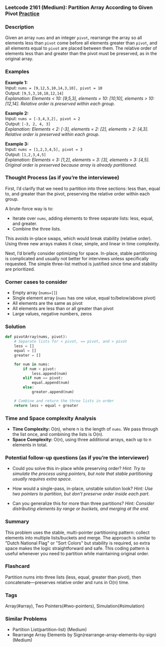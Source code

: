 ### Leetcode 2161 (Medium): Partition Array According to Given Pivot [Practice](https://leetcode.com/problems/partition-array-according-to-given-pivot)

### Description  
Given an array `nums` and an integer `pivot`, rearrange the array so all elements less than `pivot` come before all elements greater than `pivot`, and all elements equal to `pivot` are placed between them. The relative order of elements less than and greater than the pivot must be preserved, as in the original array.

### Examples  

**Example 1:**  
Input: `nums = [9,12,5,10,14,3,10], pivot = 10`  
Output: `[9,5,3,10,10,12,14]`  
*Explanation: Elements < 10: [9,5,3], elements = 10: [10,10], elements > 10: [12,14]. Relative order is preserved within each group.*

**Example 2:**  
Input: `nums = [-3,4,3,2], pivot = 2`  
Output: `[-3, 2, 4, 3]`  
*Explanation: Elements < 2: [-3], elements = 2: [2], elements > 2: [4,3]. Relative order is preserved within each group.*

**Example 3:**  
Input: `nums = [1,2,3,4,5], pivot = 3`  
Output: `[1,2,3,4,5]`  
*Explanation: Elements < 3: [1,2], elements = 3: [3], elements > 3: [4,5]. Original order is preserved because array is already partitioned.*

### Thought Process (as if you’re the interviewee)  
First, I’d clarify that we need to partition into three sections: less than, equal to, and greater than the pivot, preserving the relative order within each group.

A brute-force way is to:
- Iterate over `nums`, adding elements to three separate lists: less, equal, and greater.
- Combine the three lists.

This avoids in-place swaps, which would break stability (relative order). Using three new arrays makes it clear, simple, and linear in time complexity.

Next, I’d briefly consider optimizing for space. In-place, stable partitioning is complicated and usually not better for interviews unless specifically requested. The simple three-list method is justified since time and stability are prioritized.

### Corner cases to consider  
- Empty array (`nums=[]`)
- Single element array (`nums` has one value, equal to/below/above pivot)
- All elements are the same as pivot
- All elements are less than or all greater than pivot
- Large values, negative numbers, zeros

### Solution

```python
def pivotArray(nums, pivot):
    # Separate lists for < pivot, == pivot, and > pivot
    less = []
    equal = []
    greater = []

    for num in nums:
        if num < pivot:
            less.append(num)
        elif num == pivot:
            equal.append(num)
        else:
            greater.append(num)

    # Combine and return the three lists in order
    return less + equal + greater
```

### Time and Space complexity Analysis  

- **Time Complexity:** O(n), where n is the length of `nums`. We pass through the list once, and combining the lists is O(n).
- **Space Complexity:** O(n), using three additional arrays, each up to n elements in total.

### Potential follow-up questions (as if you’re the interviewer)  

- Could you solve this in-place while preserving order?
  *Hint: Try to simulate the process using pointers, but note that stable partitioning usually requires extra space.*

- How would a single-pass, in-place, unstable solution look?
  *Hint: Use two pointers to partition, but don’t preserve order inside each part.*

- Can you generalize this for more than three partitions?
  *Hint: Consider distributing elements by range or buckets, and merging at the end.*

### Summary
This problem uses the stable, multi-pointer partitioning pattern: collect elements into multiple lists/buckets and merge. The approach is similar to "Dutch National Flag" or "Sort Colors" but stability is required, so extra space makes the logic straightforward and safe. This coding pattern is useful whenever you need to partition while maintaining original order.


### Flashcard
Partition nums into three lists (less, equal, greater than pivot), then concatenate—preserves relative order and runs in O(n) time.

### Tags
Array(#array), Two Pointers(#two-pointers), Simulation(#simulation)

### Similar Problems
- Partition List(partition-list) (Medium)
- Rearrange Array Elements by Sign(rearrange-array-elements-by-sign) (Medium)